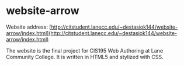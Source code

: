 # website-arrow

Website address: [http://citstudent.lanecc.edu/~destasiok144/website-arrow/index.html](http://citstudent.lanecc.edu/~destasiok144/website-arrow/index.html)

The website is the final project for CIS195 Web Authoring at Lane Community College. It is written in HTML5 and stylized with CSS. 
